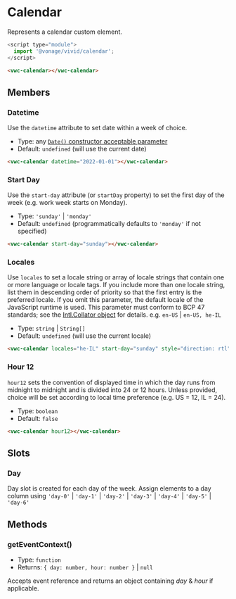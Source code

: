 # Calendar

Represents a calendar custom element.

```js
<script type="module">
  import '@vonage/vivid/calendar';
</script>
```

```html preview
<vwc-calendar></vwc-calendar>
```

## Members

### Datetime

Use the `datetime` attribute to set date within a week of choice.

- Type: any [`Date()` constructor acceptable parameter](https://developer.mozilla.org/en-US/docs/Web/JavaScript/Reference/Global_Objects/Date/Date#parameters)
- Default: `undefined` (will use the current date)

```html preview
<vwc-calendar datetime="2022-01-01"></vwc-calendar>
```

### Start Day

Use the `start-day` attribute (or `startDay` property) to set the first day of the week (e.g. work week starts on Monday).

- Type: `'sunday'` | `'monday'`
- Default: `undefined` (programmatically defaults to `'monday'` if not specified)

```html preview
<vwc-calendar start-day="sunday"></vwc-calendar>
```

### Locales

Use `locales` to set a locale string or array of locale strings that contain one or more language or locale tags. If you include more than one locale string, list them in descending order of priority so that the first entry is the preferred locale. If you omit this parameter, the default locale of the JavaScript runtime is used. This parameter must conform to BCP 47 standards; see the [Intl.Collator object](https://developer.mozilla.org/en-US/docs/Web/JavaScript/Reference/Global_Objects/Intl/Collator) for details. e.g. `en-US` | `en-US, he-IL`

- Type: `string` | `String[]`
- Default: `undefined` (will use the current locale)

```html preview
<vwc-calendar locales="he-IL" start-day="sunday" style="direction: rtl"></vwc-calendar>
```

### Hour 12

`hour12` sets the convention of displayed time in which the day runs from midnight to midnight and is divided into 24 or 12 hours.
Unless provided, choice will be set according to local time preference (e.g. US = 12, IL = 24).

- Type: `boolean`
- Default: `false`

```html preview
<vwc-calendar hour12></vwc-calendar>
```

## Slots

### Day

Day slot is created for each day of the week.
Assign elements to a day column using `'day-0'` | `'day-1'` | `'day-2'` | `'day-3'` | `'day-4'` | `'day-5'` | `'day-6'`

## Methods

### getEventContext()

- Type: `function`
- Returns: `{ day: number, hour: number }` | `null`

Accepts event reference and returns an object containing _day_ & _hour_  if applicable.
